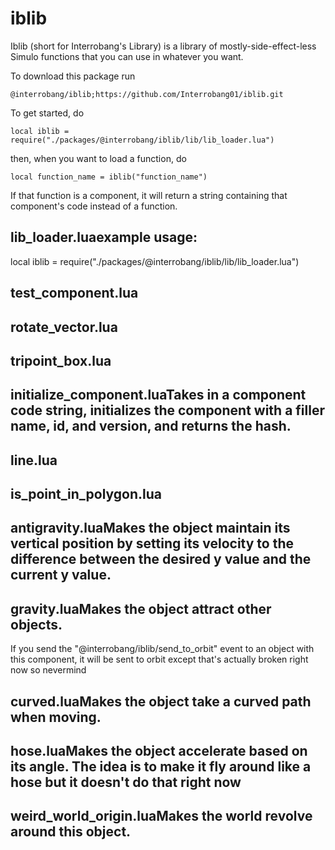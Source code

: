 # iblib

Iblib (short for Interrobang's Library) is a library of mostly-side-effect-less Simulo functions that you can use in whatever you want.

To download this package run
```
@interrobang/iblib;https://github.com/Interrobang01/iblib.git
```

To get started, do
```
local iblib = require("./packages/@interrobang/iblib/lib/lib_loader.lua")
```
then, when you want to load a function, do
```
local function_name = iblib("function_name")
```
If that function is a component, it will return a string containing that component's code instead of a function.

## lib_loader.luaexample usage:
local iblib = require("./packages/@interrobang/iblib/lib/lib_loader.lua")

## test_component.lua
## rotate_vector.lua
## tripoint_box.lua
## initialize_component.luaTakes in a component code string, initializes the component with a filler name, id, and version, and returns the hash.

## line.lua
## is_point_in_polygon.lua
## antigravity.luaMakes the object maintain its vertical position by setting its velocity to the difference between the desired y value and the current y value.

## gravity.luaMakes the object attract other objects.
If you send the "@interrobang/iblib/send_to_orbit" event to an object with this component, it will be sent to orbit except that's actually broken right now so nevermind

## curved.luaMakes the object take a curved path when moving.

## hose.luaMakes the object accelerate based on its angle. The idea is to make it fly around like a hose but it doesn't do that right now

## weird_world_origin.luaMakes the world revolve around this object.
